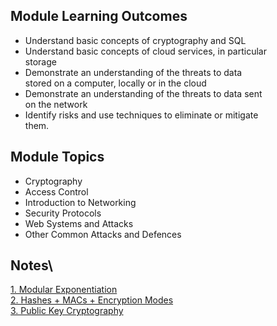 ## Module Learning Outcomes
- Understand basic concepts of cryptography and SQL  
- Understand basic concepts of cloud services, in particular  
storage  
- Demonstrate an understanding of the threats to data  
stored on a computer, locally or in the cloud  
- Demonstrate an understanding of the threats to data sent  
on the network  
- Identify risks and use techniques to eliminate or mitigate  
them.
## Module Topics
- Cryptography
- Access Control
- Introduction to Networking
- Security Protocols
- Web Systems and Attacks
- Other Common Attacks and Defences

## Notes\
[1. Modular Exponentiation](1.%20Modular%20Exponentiation.md)\
[2. Hashes + MACs + Encryption Modes](2.%20Hashes%20+%20MACs%20+%20Encryption%20Modes.md)\
[3. Public Key Cryptography](3.%20Public%20Key%20Cryptography.md)